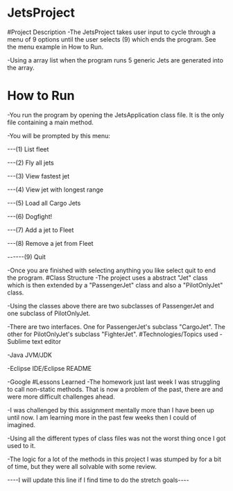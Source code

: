 # JetsProject


#Project Description
-The JetsProject takes user input to cycle through a menu of 9 options until the user selects (9) which ends the program. See the menu example in How to Run. 

-Using a array list when the program runs 5 generic Jets are generated into the array.
# How to Run
-You run the program by opening the JetsApplication class file. It is the only file containing a main method.

-You will be prompted by this menu:

---(1) List fleet

---(2) Fly all jets

---(3) View fastest jet

---(4) View jet with longest range

---(5) Load all Cargo Jets

---(6) Dogfight!

---(7) Add a jet to Fleet

---(8) Remove a jet from Fleet

------(9) Quit

-Once you are finished with selecting anything you like select quit to end the program.
#Class Structure
-The project uses a abstract "Jet" class which is then extended by a "PassengerJet" class and also a "PilotOnlyJet" class.

-Using the classes above there are two subclasses of PassengerJet and one subclass of PilotOnlyJet.

-There are two interfaces. One for PassengerJet's subclass "CargoJet". The other for PilotOnlyJet's subclass "FighterJet".
#Technologies/Topics used
-Sublime text editor

-Java JVM/JDK 

-Eclipse IDE/Eclipse README

-Google
#Lessons Learned
-The homework just last week I was struggling to call non-static methods. That is now a problem of the past, there are and were more difficult challenges ahead.

-I was challenged by this assignment mentally more than I have been up until now. I am learning more in the past few weeks then I could of imagined.

-Using all the different types of class files was not the worst thing once I got used to it.

-The logic for a lot of the methods in this project I was stumped by for a bit of time, but they were all solvable with some review. 

----I will update this line if I find time to do the stretch goals----


